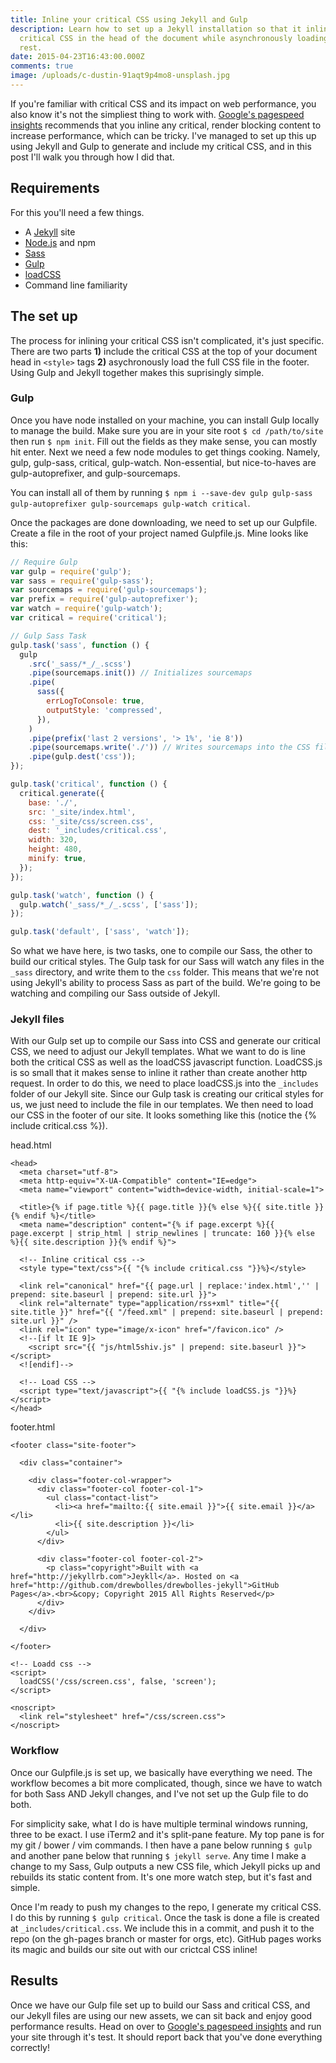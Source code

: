```yaml
---
title: Inline your critical CSS using Jekyll and Gulp
description: Learn how to set up a Jekyll installation so that it inlines
  critical CSS in the head of the document while asynchronously loading the
  rest.
date: 2015-04-23T16:43:00.000Z
comments: true
image: /uploads/c-dustin-91aqt9p4mo8-unsplash.jpg
---
```


If you're familiar with critical CSS and its impact on web performance, you also know it's not the simpliest thing to work with. [Google's pagespeed insights](https://developers.google.com/speed/pagespeed/insights/) recommends that you inline any critical, render blocking content to increase performance, which can be tricky. I've managed to set up this up using Jekyll and Gulp to generate and include my critical CSS, and in this post I'll walk you through how I did that.

## Requirements

For this you'll need a few things.

- A [Jekyll](http://jekyllrb.com) site
- [Node.js](http://nodejs.org) and npm
- [Sass](http://sass-lang.com)
- [Gulp](http://gulpjs.com)
- [loadCSS](https://github.com/filamentgroup/loadCSS)
- Command line familiarity

## The set up

The process for inlining your critical CSS isn't complicated, it's just specific. There are two parts **1)** include the critical CSS at the top of your document head in `<style>` tags **2)** asychronously load the full CSS file in the footer. Using Gulp and Jekyll together makes this suprisingly simple.

### Gulp

Once you have node installed on your machine, you can install Gulp locally to manage the build. Make sure you are in your site root `$ cd /path/to/site` then run `$ npm init`. Fill out the fields as they make sense, you can mostly hit enter. Next we need a few node modules to get things cooking. Namely, gulp, gulp-sass, critical, gulp-watch. Non-essential, but nice-to-haves are gulp-autoprefixer, and gulp-sourcemaps.

You can install all of them by running `$ npm i --save-dev gulp gulp-sass gulp-autoprefixer gulp-sourcemaps gulp-watch critical`.

Once the packages are done downloading, we need to set up our Gulpfile. Create a file in the root of your project named Gulpfile.js. Mine looks like this:

```javascript
// Require Gulp
var gulp = require('gulp');
var sass = require('gulp-sass');
var sourcemaps = require('gulp-sourcemaps');
var prefix = require('gulp-autoprefixer');
var watch = require('gulp-watch');
var critical = require('critical');

// Gulp Sass Task
gulp.task('sass', function () {
  gulp
    .src('_sass/*_/_.scss')
    .pipe(sourcemaps.init()) // Initializes sourcemaps
    .pipe(
      sass({
        errLogToConsole: true,
        outputStyle: 'compressed',
      }),
    )
    .pipe(prefix('last 2 versions', '> 1%', 'ie 8'))
    .pipe(sourcemaps.write('./')) // Writes sourcemaps into the CSS file
    .pipe(gulp.dest('css'));
});

gulp.task('critical', function () {
  critical.generate({
    base: './',
    src: '_site/index.html',
    css: '_site/css/screen.css',
    dest: '_includes/critical.css',
    width: 320,
    height: 480,
    minify: true,
  });
});

gulp.task('watch', function () {
  gulp.watch('_sass/*_/_.scss', ['sass']);
});

gulp.task('default', ['sass', 'watch']);
```

So what we have here, is two tasks, one to compile our Sass, the other to build our critical styles. The Gulp task for our Sass will watch any files in the `_sass` directory, and write them to the `css` folder. This means that we&apos;re not using Jekyll&apos;s ability to process Sass as part of the build. We&apos;re going to be watching and compiling our Sass outside of Jekyll.

### Jekyll files

With our Gulp set up to compile our Sass into CSS and generate our critical CSS, we need to adjust our Jekyll templates. What we want to do is line both the critical CSS as well as the loadCSS javascript function. LoadCSS.js is so small that it makes sense to inline it rather than create another http request. In order to do this, we need to place loadCSS.js into the `_includes` folder of our Jekyll site. Since our Gulp task is creating our critical styles for us, we just need to include the file in our templates. We then need to load our CSS in the footer of our site. It looks something like this (notice the &#123;% include critical.css %&#125;).

head.html

```markup
<head>
  <meta charset="utf-8">
  <meta http-equiv="X-UA-Compatible" content="IE=edge">
  <meta name="viewport" content="width=device-width, initial-scale=1">

  <title>{% if page.title %}{{ page.title }}{% else %}{{ site.title }}{% endif %}</title>
  <meta name="description" content="{% if page.excerpt %}{{ page.excerpt | strip_html | strip_newlines | truncate: 160 }}{% else %}{{ site.description }}{% endif %}">

  <!-- Inline critical css -->
  <style type="text/css">{{ "{% include critical.css "}}%}</style>

  <link rel="canonical" href="{{ page.url | replace:'index.html','' | prepend: site.baseurl | prepend: site.url }}">
  <link rel="alternate" type="application/rss+xml" title="{{ site.title }}" href="{{ "/feed.xml" | prepend: site.baseurl | prepend: site.url }}" />
  <link rel="icon" type="image/x-icon" href="/favicon.ico" />
  <!--[if lt IE 9]>
    <script src="{{ "js/html5shiv.js" | prepend: site.baseurl }}"></script>
  <![endif]-->

  <!-- Load CSS -->
  <script type="text/javascript">{{ "{% include loadCSS.js "}}%}</script>
</head>
```

footer.html

```markup
<footer class="site-footer">

  <div class="container">

    <div class="footer-col-wrapper">
      <div class="footer-col footer-col-1">
        <ul class="contact-list">
          <li><a href="mailto:{{ site.email }}">{{ site.email }}</a></li>
          <li>{{ site.description }}</li>
        </ul>
      </div>

      <div class="footer-col footer-col-2">
        <p class="copyright">Built with <a href="http://jekyllrb.com">Jeykll</a>. Hosted on <a href="http://github.com/drewbolles/drewbolles-jekyll">GitHub Pages</a>.<br>&copy; Copyright 2015 All Rights Reserved</p>
      </div>
    </div>

  </div>

</footer>

<!-- Loadd css -->
<script>
  loadCSS('/css/screen.css', false, 'screen');
</script>

<noscript>
  <link rel="stylesheet" href="/css/screen.css">
</noscript>
```

### Workflow

Once our Gulpfile.js is set up, we basically have everything we need. The workflow becomes a bit more complicated, though, since we have to watch for both Sass AND Jekyll changes, and I've not set up the Gulp file to do both.

For simplicity sake, what I do is have multiple terminal windows running, three to be exact. I use iTerm2 and it's split-pane feature. My top pane is for my git / bower / vim commands. I then have a pane below running `$ gulp` and another pane below that running `$ jekyll serve`. Any time I make a change to my Sass, Gulp outputs a new CSS file, which Jekyll picks up and rebuilds its static content from. It's one more watch step, but it's fast and simple.

Once I'm ready to push my changes to the repo, I generate my critical CSS. I do this by running `$ gulp critical`. Once the task is done a file is created at `_includes/critical.css`. We include this in a commit, and push it to the repo (on the gh-pages branch or master for orgs, etc). GitHub pages works its magic and builds our site out with our crictcal CSS inline!

## Results

Once we have our Gulp file set up to build our Sass and critical CSS, and our Jekyll files are using our new assets, we can sit back and enjoy good performance results. Head on over to [Google's pagespeed insights](https://developers.google.com/speed/pagespeed/insights/) and run your site through it's test. It should report back that you've done everything correctly!
